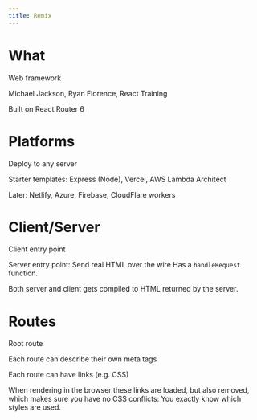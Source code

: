 ```yaml
---
title: Remix
---
```


# What

Web framework

Michael Jackson, Ryan Florence, React Training

Built on React Router 6

# Platforms

Deploy to any server

Starter templates: Express (Node), Vercel, AWS Lambda Architect

Later: Netlify, Azure, Firebase, CloudFlare workers

# Client/Server

Client entry point

Server entry point: Send real HTML over the wire
Has a `handleRequest` function.

Both server and client gets compiled to HTML returned by the server.

# Routes

Root route

Each route can describe their own meta tags

Each route can have links (e.g. CSS)

When rendering in the browser these links are loaded, but also removed, which makes sure you have no CSS conflicts: You exactly know which styles are used.





